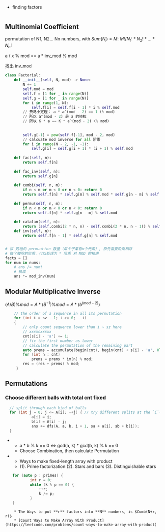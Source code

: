 * finding factors
```cpp
```


## Multinomial Coefficient
permutation of N1, N2... Nn numbers, with $Sum(N_{i}) = M$:
$M! / N_{1}! * N_{2}! * ... * N_{n}!$

a / x % mod == a * inv_mod % mod

找出 inv_mod
```python
class Factorial:  
    def __init__(self, N, mod) -> None:  
        N += 1  
        self.mod = mod  
        self.f = [1 for _ in range(N)]  
        self.g = [1 for _ in range(N)]  
        for i in range(1, N):  
            self.f[i] = self.f[i - 1] * i % self.mod  
        // 费马小定理： a * a^(mod - 2) == 1 (% mod)
        // 所以 a^(mod - 2) 是 a 的模拟
        // 所以 K * a == K * a^(mod - 2) (% mod)
        
		
        self.g[-1] = pow(self.f[-1], mod - 2, mod) 
        // calcuate mod inverse for all 阶乘
        for i in range(N - 2, -1, -1):  
            self.g[i] = self.g[i + 1] * (i + 1) % self.mod  
  
    def fac(self, n):  
        return self.f[n]  
  
    def fac_inv(self, n):  
        return self.g[n]  
  
    def combi(self, n, m):  
        if n < m or m < 0 or n < 0: return 0  
        return self.f[n] * self.g[m] % self.mod * self.g[n - m] % self.mod  
  
    def permu(self, n, m):  
        if n < m or m < 0 or n < 0: return 0  
        return self.f[n] * self.g[n - m] % self.mod  
  
    def catalan(self, n):  
        return (self.combi(2 * n, n) - self.combi(2 * n, n - 1)) % self.mod  
    def inv(self, n):  
        return self.f[n - 1] * self.g[n] % self.mod


# 求 数组的 permuation 数量（每个子集有n个元素）, 原先需要阶乘相除
# 每个被除的阶乘，可以处理为 * 阶乘 对 MOD 的模逆
facts = []
for num in nums:
	# ans /= num!
	# 换成
	ans *= mod_inv(num)
```
## Modular Multiplicative Inverse
$(A / B) \% mod = A * ( B ^ {-1} ) \% mod = A * (b ^ (mod -2))$

```cpp
	// the order of a sequence in all its permutation
	for (int i = sz - 1; i >= 0; --i)
    {
	    // only count sequence lower than i ~ sz here
	    // xxxxcxxxxx
        cnt[s[i] - 'a'] += 1;
        // fix the first number as lower
        // calculate the permutation of the remaining part
        auto prems = accumulate(begin(cnt), begin(cnt) + s[i] - 'a', 0l) * ft[sz - i - 1] % mod;
        for (int n : cnt)
            prems = prems * im[n] % mod;
        res = (res + prems) % mod;
	 }
```


## Permutations

### Choose different balls with total cnt fixed

```c++
  // split through each kind of balls
  for (int j = 0; j <= A[i]; ++j) { // try different splits at the `i`-th element, i.e. a[i] + b[i] = A[i]
            a[i] = j;
            b[i] = A[i] - j;
            ans += dfs(A, a, b, i + 1, sa + a[i], sb + b[i]);
  }
```


* 
	* a * b % k == 0 <=> gcd(a, k) * gcd(b, k) % k == 0
	* Choose Combination, then calculate Permutation


* 
	* Ways to make fixed-length array with product
	* (1). Prime factorization (2). Stars and bars (3). Distinguishable stars
	```cpp
    for (auto p : primes) {
            int r = 0;
            while (k % p == 0) {
                ++r;
                k /= p;
		    }     
    }
```
	* The Ways to put **r** factors into **N** numbers, is $Comb(N+r, r)$
	* [Count Ways to Make Array With Product](https://leetcode.com/problems/count-ways-to-make-array-with-product)
